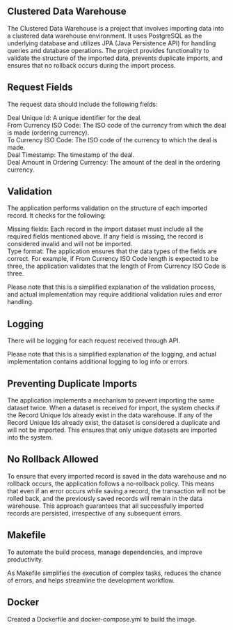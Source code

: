 Clustered Data Warehouse
------------------------
The Clustered Data Warehouse is a project that involves importing data into a clustered data warehouse environment.
It uses PostgreSQL as the underlying database and utilizes JPA (Java Persistence API) for handling queries and database operations. 
The project provides functionality to validate the structure of the imported data, prevents duplicate imports, and ensures that no rollback occurs during the import process.

Request Fields
--------------
The request data should include the following fields:

Deal Unique Id: A unique identifier for the deal.  
From Currency ISO Code: The ISO code of the currency from which the deal is made (ordering currency).  
To Currency ISO Code: The ISO code of the currency to which the deal is made.  
Deal Timestamp: The timestamp of the deal.  
Deal Amount in Ordering Currency: The amount of the deal in the ordering currency.

Validation
----------
The application performs validation on the structure of each imported record. It checks for the following:

Missing fields: Each record in the import dataset must include all the required fields mentioned above. If any field is missing, the record is considered invalid and will not be imported.  
Type format: The application ensures that the data types of the fields are correct. For example, if From Currency ISO Code length is expected to be three, the application validates that the length of From Currency ISO Code is three.

Please note that this is a simplified explanation of the validation process, and actual implementation may require additional validation rules and error handling.

Logging
-------
There will be logging for each request received through API.

Please note that this is a simplified explanation of the logging, and actual implementation contains additional logging to log info or errors.

Preventing Duplicate Imports
----------------------------
The application implements a mechanism to prevent importing the same dataset twice. When a dataset is received for import, the system checks if the Record Unique Ids already exist in the data warehouse. 
If any of the Record Unique Ids already exist, the dataset is considered a duplicate and will not be imported. This ensures that only unique datasets are imported into the system.

No Rollback Allowed
-------------------
To ensure that every imported record is saved in the data warehouse and no rollback occurs, the application follows a no-rollback policy. This means that even if an error occurs while saving a record, the transaction will not be rolled back, and the previously saved records will remain in the data warehouse. This approach guarantees that all successfully imported records are persisted, irrespective of any subsequent errors.

Makefile
--------
To automate the build process, manage dependencies, and improve productivity.

As Makefile simplifies the execution of complex tasks, reduces the chance of errors, and helps streamline the development workflow.

Docker
------
Created a Dockerfile and docker-compose.yml to build the image.